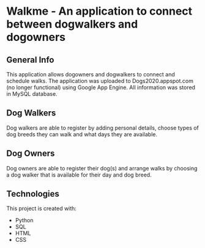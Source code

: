 # Walkme - An application to connect between dogwalkers and dogowners

## General Info
This application allows dogowners and dogwalkers to connect and schedule walks. The application was uploaded to Dogs2020.appspot.com (no longer functional) using Google App Engine.
All information was stored in MySQL database.

## Dog Walkers
Dog walkers are able to register by adding personal details, choose types of dog breeds they can walk and what days they are available.

## Dog Owners
Dog owners are able to register their dog(s) and arrange walks by choosing a dog walker that is available for their day and dog breed.

## Technologies
This project is created with:
* Python 
* SQL
* HTML
* CSS


